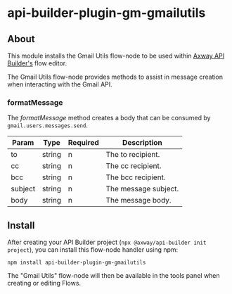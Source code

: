 # api-builder-plugin-gm-gmailutils

## About

This module installs the Gmail Utils flow-node to be used within [Axway API Builder's](https://www.axway.com/en/datasheet/axway-api-builder)
flow editor.

The Gmail Utils  flow-node provides methods to assist in message creation when interacting with the Gmail API.

### formatMessage
The _formatMessage_ method creates a body that can be consumed by `gmail.users.messages.send`.

| Param | Type | Required | Description |
| --- | --- | --- | --- |
| to | string | n | The to recipient. |
| cc | string | n | The cc recipient. |
| bcc | string | n | The bcc recipient. |
| subject | string | n | The message subject. |
| body | string | n | The message body. |


## Install

After creating your API Builder project (`npx @axway/api-builder init project`), you can install this flow-node handler using npm:

```
npm install api-builder-plugin-gm-gmailutils
```

The "Gmail Utils" flow-node will then be available in the tools panel when creating or editing Flows.
